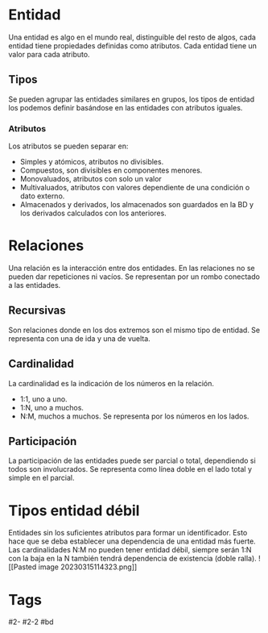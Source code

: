 # Entidad
Una entidad es algo en el mundo real, distinguible del resto de algos, cada entidad tiene propiedades definidas como atributos. Cada entidad tiene un valor para cada atributo.
## Tipos
Se pueden agrupar las entidades similares en grupos, los tipos de entidad los podemos definir basándose en las entidades con atributos iguales.
### Atributos
Los atributos se pueden separar en:
- Simples y atómicos, atributos no divisibles.
- Compuestos, son divisibles en componentes menores.
- Monovaluados, atributos con solo un valor
- Multivaluados, atributos con valores dependiente de una condición o dato externo.
- Almacenados y derivados, los almacenados son guardados en la BD y los derivados calculados con los anteriores.
# Relaciones
Una relación es la interacción entre dos entidades. En las relaciones no se pueden dar repeticiones ni vacíos.
Se representan por un rombo conectado a las entidades.
## Recursivas
Son relaciones donde en los dos extremos son el mismo tipo de entidad.
Se representa con una de ida y una de vuelta.
## Cardinalidad
La cardinalidad es la indicación de los números en la relación.
- 1:1, uno a uno.
- 1:N, uno a muchos.
- N:M, muchos a muchos.
Se representa por los números en los lados.
## Participación
La participación de las entidades puede ser parcial o total, dependiendo si todos son involucrados.
Se representa como línea doble en el lado total y simple en el parcial.
# Tipos entidad débil
Entidades sin los suficientes atributos para formar un identificador. Esto hace que se deba establecer una dependencia de una entidad más fuerte. Las cardinalidades N:M no pueden tener entidad débil, siempre serán 1:N con la baja en la N también tendrá dependencia de existencia (doble ralla).
![[Pasted image 20230315114323.png]]
# Tags
#2- 
#2-2 
#bd